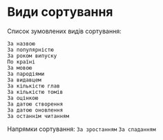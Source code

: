 # Види сортування

Список зумовлених видів сортування:

`За назвою`  
`За популярністю`  
`За роком випуску`  
`По країні`  
`За мовою`  
`За пародіями`  
`За видавцем`  
`За кількістю глав`  
`За кількістю томів`  
`За оцінкою`  
`За датою створення`  
`За датою оновлення`  
`За останнім читанням`  

Напрямки сортування:
`За зростанням`
`За спаданням`